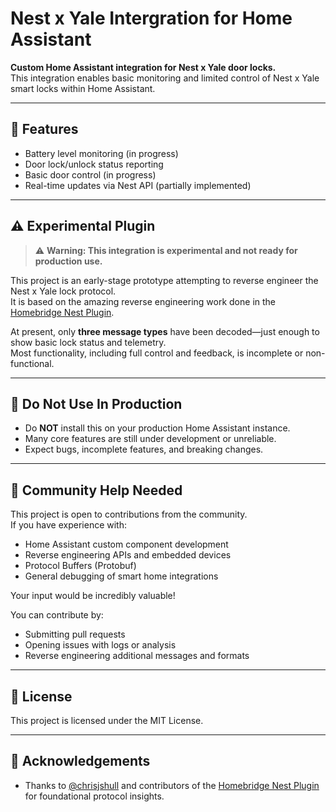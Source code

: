 # Nest x Yale Intergration for Home Assistant

**Custom Home Assistant integration for Nest x Yale door locks.**  
This integration enables basic monitoring and limited control of Nest x Yale smart locks within Home Assistant.

---

## 🔧 Features

- Battery level monitoring (in progress)
- Door lock/unlock status reporting  
- Basic door control (in progress)  
- Real-time updates via Nest API (partially implemented)

---

## ⚠️ Experimental Plugin

> ⚠️ **Warning: This integration is experimental and not ready for production use.**

This project is an early-stage prototype attempting to reverse engineer the Nest x Yale lock protocol.  
It is based on the amazing reverse engineering work done in the [Homebridge Nest Plugin](https://github.com/chrisjshull/homebridge-nest).

At present, only **three message types** have been decoded—just enough to show basic lock status and telemetry.  
Most functionality, including full control and feedback, is incomplete or non-functional.

---

## 🚫 Do Not Use In Production

- Do **NOT** install this on your production Home Assistant instance.
- Many core features are still under development or unreliable.
- Expect bugs, incomplete features, and breaking changes.

---

## 🧠 Community Help Needed

This project is open to contributions from the community.  
If you have experience with:

- Home Assistant custom component development
- Reverse engineering APIs and embedded devices
- Protocol Buffers (Protobuf)
- General debugging of smart home integrations

Your input would be incredibly valuable!

You can contribute by:

- Submitting pull requests
- Opening issues with logs or analysis
- Reverse engineering additional messages and formats

---

## 📄 License

This project is licensed under the MIT License.

---

## 🙌 Acknowledgements

- Thanks to [@chrisjshull](https://github.com/chrisjshull) and contributors of the [Homebridge Nest Plugin](https://github.com/chrisjshull/homebridge-nest) for foundational protocol insights.
